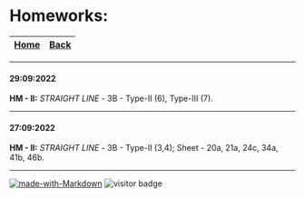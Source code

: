 # Homeworks: 

| [Home](https://le-hashed.github.io/ins-hw/) | [Back](https://le-hashed.github.io/ins-hw/) |
|-------|-------|

----

#### 29:09:2022
**HM - II:** 
*STRAIGHT LINE* - 3B - Type-II (6), Type-III (7).

----

#### 27:09:2022
**HM - II:** 
*STRAIGHT LINE* - 3B - Type-II (3,4); Sheet - 20a, 21a, 24c, 34a, 41b, 46b.

----

[![made-with-Markdown](https://img.shields.io/badge/Made%20with-Markdown-1f425f.svg)](http://commonmark.org)
![visitor badge](https://visitor-badge.glitch.me/badge?page_id=le-hashed.ins-hw&left_text=visits)
